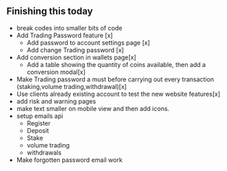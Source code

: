 ## Finishing this today 
- break codes into smaller bits of code
- Add Trading Password feature [x]
    - Add password to account settings page [x]
    - Add change Trading password [x]
- Add conversion section in wallets page[x]
    - Add a table showing the quantity of coins available, then add a conversion modal[x]
- Make Trading password a must before carrying out every transaction (staking,volume trading,withdrawal)[x]
- Use clients already existing account to test the new website features[x]
- add risk and warning pages 
- make text smaller on mobile view and then add icons.
- setup emails api
    - Register 
    - Deposit
    - Stake 
    - volume trading
    - withdrawals
- Make forgotten password email work